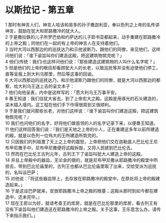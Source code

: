 # 以斯拉记 - 第五章
  
 1 那时有神言人们，神言人哈该和易多的孙子撒迦利亚，奉以色列之上帝的名传讲神言，鼓励在犹大和耶路撒冷的犹大人。  
 2 于是撒拉鉄的儿子所罗巴伯和约萨达的儿子耶书亚都起来，动手重建在耶路撒冷的上帝之殿；同他们在一起的有上帝的神言人在支持着他们。  
 3 当时大河以西那边的的巡抚达乃和示他波斯乃，跟他们的同僚，来见他们，这样问他们说：「谁下谕旨叫你们建造这殿，把这建筑物筑完呢？」  
 4 他们(传统：我们)也这样问他们说：「那些建造这建筑物的人叫什么名字呢？」  
 5 但是他们的上帝的眼目却看顾犹大人的长老，以致巡抚等并没有迫使他们停工，直等呈报上到大利乌那里，然后等这事的回谕。  
 6 大河以西那边的巡抚达乃，和示他波斯乃跟他们的同僚，就是大河以西那边的都察，给大利乌王送上去的呈文本子：  
 7 他们向他呈表，内中是这样写的：「愿大利乌王万事平安。  
 8 奏王知道：我们往犹大省去，到了上帝宏大之殿。这殿是用琢光的石头建造的，梁木插入墙内。这工程在他们手下作得很周到又很顺利。  
 9 于是我们就问那些长老，对他们这样说：『谁下谕旨叫你们建造这殿，把这建筑物筑完呢？』  
 10 我们也问他们的名字，好将他们做首领的人的名字记录下来，以便奏王知道。  
 11 他们这样回答我们说：『我们是天地之上帝的仆人，正在重建这多年以前所建造的殿，就是以色列一位伟大的王所建造所筑完的。  
 12 只因我们的列祖激了天上之上帝的震怒，上帝把他们交在迦勒底人巴比伦王尼布甲尼撒手中，尼布甲尼撒便将这殿拆毁，又将人民掳到巴比伦去。  
 13 然而在巴比伦王古列元年，古列王下了谕旨叫犹大人建造上帝的这殿。  
 14 并且上帝殿中的器皿，无论金的银的，就是尼布甲尼撒从耶路撒冷的殿堂中所掠去，带到巴比伦庙里的，古列王也都从巴比伦庙里取了出来，交给受派为巡抚的，名叫设巴萨；  
 15 对他说：「将这些器皿带上，去存放在耶路撒冷的殿堂中，在原处将上帝的殿建造起来。」  
 16 于是这设巴萨就来，安放耶路撒冷上帝之殿的根基；这殿从那时到如今都在建造中，还未完毕。』  
 17 现在王若以为好，就请考查王的库房，就是在巴比伦那里的库房，看古列王有没有下谕旨叫他们建造这在耶路撒冷的上帝之殿。关于这事，王乐意怎么办，请传下来指示我们。」